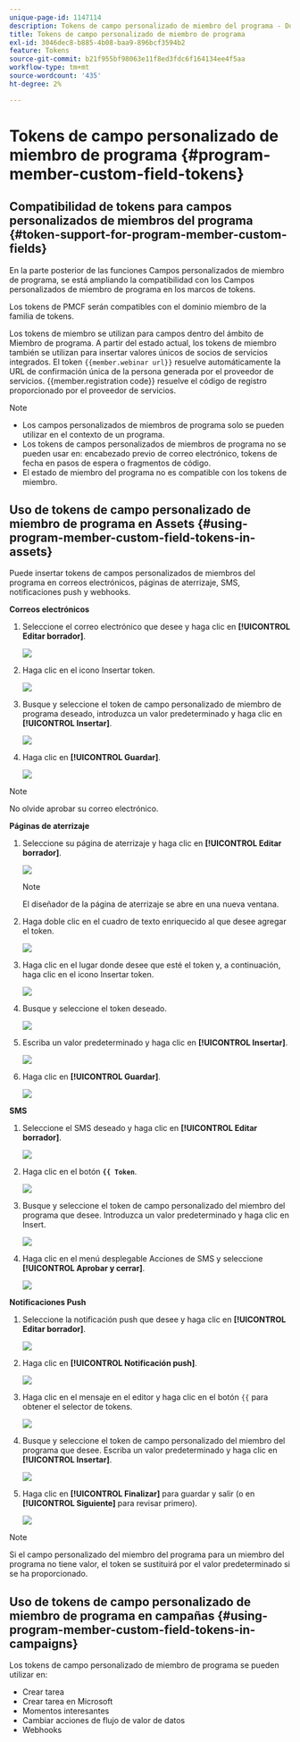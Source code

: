 ```yaml
---
unique-page-id: 1147114
description: Tokens de campo personalizado de miembro del programa - Documentos de Marketo - Documentación del producto
title: Tokens de campo personalizado de miembro de programa
exl-id: 3046dec8-b885-4b08-baa9-896bcf3594b2
feature: Tokens
source-git-commit: b21f955bf98063e11f8ed3fdc6f164134ee4f5aa
workflow-type: tm+mt
source-wordcount: '435'
ht-degree: 2%

---
```


# Tokens de campo personalizado de miembro de programa {#program-member-custom-field-tokens}

## Compatibilidad de tokens para campos personalizados de miembros del programa {#token-support-for-program-member-custom-fields}

En la parte posterior de las funciones Campos personalizados de miembro de programa, se está ampliando la compatibilidad con los Campos personalizados de miembro de programa en los marcos de tokens.

Los tokens de PMCF serán compatibles con el dominio miembro de la familia de tokens.

Los tokens de miembro se utilizan para campos dentro del ámbito de Miembro de programa. A partir del estado actual, los tokens de miembro también se utilizan para insertar valores únicos de socios de servicios integrados. El token `{{member.webinar url}}` resuelve automáticamente la URL de confirmación única de la persona generada por el proveedor de servicios. {{member.registration code}} resuelve el código de registro proporcionado por el proveedor de servicios.

>[!NOTE]
>
>* Los campos personalizados de miembros de programa solo se pueden utilizar en el contexto de un programa.
>* Los tokens de campos personalizados de miembros de programa no se pueden usar en: encabezado previo de correo electrónico, tokens de fecha en pasos de espera o fragmentos de código.
>* El estado de miembro del programa no es compatible con los tokens de miembro.

## Uso de tokens de campo personalizado de miembro de programa en Assets {#using-program-member-custom-field-tokens-in-assets}

Puede insertar tokens de campos personalizados de miembros del programa en correos electrónicos, páginas de aterrizaje, SMS, notificaciones push y webhooks.

**Correos electrónicos**

1. Seleccione el correo electrónico que desee y haga clic en **[!UICONTROL Editar borrador]**.

   ![](assets/program-member-custom-field-tokens-1.png)

1. Haga clic en el icono Insertar token.

   ![](assets/program-member-custom-field-tokens-2.png)

1. Busque y seleccione el token de campo personalizado de miembro de programa deseado, introduzca un valor predeterminado y haga clic en **[!UICONTROL Insertar]**.

   ![](assets/program-member-custom-field-tokens-3.png)

1. Haga clic en **[!UICONTROL Guardar]**.

   ![](assets/program-member-custom-field-tokens-4.png)

>[!NOTE]
>
>No olvide aprobar su correo electrónico.

**Páginas de aterrizaje**

1. Seleccione su página de aterrizaje y haga clic en **[!UICONTROL Editar borrador]**.

   ![](assets/program-member-custom-field-tokens-5.png)

   >[!NOTE]
   >
   >El diseñador de la página de aterrizaje se abre en una nueva ventana.

1. Haga doble clic en el cuadro de texto enriquecido al que desee agregar el token.

   ![](assets/program-member-custom-field-tokens-6.png)

1. Haga clic en el lugar donde desee que esté el token y, a continuación, haga clic en el icono Insertar token.

   ![](assets/program-member-custom-field-tokens-7.png)

1. Busque y seleccione el token deseado.

   ![](assets/program-member-custom-field-tokens-8.png)

1. Escriba un valor predeterminado y haga clic en **[!UICONTROL Insertar]**.

   ![](assets/program-member-custom-field-tokens-9.png)

1. Haga clic en **[!UICONTROL Guardar]**.

   ![](assets/program-member-custom-field-tokens-10.png)

**SMS**

1. Seleccione el SMS deseado y haga clic en **[!UICONTROL Editar borrador]**.

   ![](assets/program-member-custom-field-tokens-11.png)

1. Haga clic en el botón **`{{ Token`**.

   ![](assets/program-member-custom-field-tokens-12.png)

1. Busque y seleccione el token de campo personalizado del miembro del programa que desee. Introduzca un valor predeterminado y haga clic en Insert.

   ![](assets/program-member-custom-field-tokens-13.png)

1. Haga clic en el menú desplegable Acciones de SMS y seleccione **[!UICONTROL Aprobar y cerrar]**.

   ![](assets/program-member-custom-field-tokens-14.png)

**Notificaciones Push**

1. Seleccione la notificación push que desee y haga clic en **[!UICONTROL Editar borrador]**.

   ![](assets/program-member-custom-field-tokens-15.png)

1. Haga clic en **[!UICONTROL Notificación push]**.

   ![](assets/program-member-custom-field-tokens-16.png)

1. Haga clic en el mensaje en el editor y haga clic en el botón `{{` para obtener el selector de tokens.

   ![](assets/program-member-custom-field-tokens-17.png)

1. Busque y seleccione el token de campo personalizado del miembro del programa que desee. Escriba un valor predeterminado y haga clic en **[!UICONTROL Insertar]**.

   ![](assets/program-member-custom-field-tokens-18.png)

1. Haga clic en **[!UICONTROL Finalizar]** para guardar y salir (o en **[!UICONTROL Siguiente]** para revisar primero).

   ![](assets/program-member-custom-field-tokens-19.png)

>[!NOTE]
>
>Si el campo personalizado del miembro del programa para un miembro del programa no tiene valor, el token se sustituirá por el valor predeterminado si se ha proporcionado.

## Uso de tokens de campo personalizado de miembro de programa en campañas {#using-program-member-custom-field-tokens-in-campaigns}

Los tokens de campo personalizado de miembro de programa se pueden utilizar en:

* Crear tarea
* Crear tarea en Microsoft
* Momentos interesantes
* Cambiar acciones de flujo de valor de datos
* Webhooks
